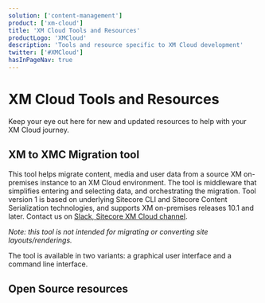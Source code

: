 ```yaml
---
solution: ['content-management']
product: ['xm-cloud']
title: 'XM Cloud Tools and Resources'
productLogo: 'XMCloud'
description: 'Tools and resource specific to XM Cloud development'
twitter: ['#XMCloud']
hasInPageNav: true
---
```


# XM Cloud Tools and Resources
Keep your eye out here for new and updated resources to help with your XM Cloud journey.

## XM to XMC Migration tool
This tool helps migrate content, media and user data from a source XM on-premises instance to an XM Cloud environment. The tool is middleware that simplifies entering and selecting data, and orchestrating the migration. Tool version 1 is based on underlying Sitecore CLI and Sitecore Content Serialization technologies, and supports XM on-premises releases 10.1 and later. Contact us on [Slack, Sitecore XM Cloud channel](https://sitecorechat.slack.com/archives/C03NXTAPKE3).

*Note: this tool is not intended for migrating or converting site layouts/renderings.*

The tool is available in two variants: a graphical user interface and a command line interface. 

<Row columns="2">
<Article title="Graphical User Interface" description="" link="https://sitecoresdn.blob.core.windows.net/downloads/Sitecore.XM.Migration.GUI.v1.1.151.zip" maxWidth="sm" linktext="Download" />
<Article title="Command Line Interface" description="" link="https://sitecoresdn.blob.core.windows.net/downloads/Sitecore.XM.Migration.Console.v1.1.151.zip" maxWidth="sm" linktext="Download"  />
</Row>

## Open Source resources

<Row columns={3}>
<Repository framework="Nextjs" name="Headless SXA Starter Kit" description="This solution is designed to help developers learn and get started quickly with XM Cloud + SXA." repositoryUrl="https://github.com/sitecorelabs/xmcloud-foundation-head" />
<Repository framework="Nextjs" name="Sitecore PlaySummit Demo" description="The official Sitecore demo used to demo Sitecore DXP including Content Hub and JSS" repositoryUrl="https://github.com/Sitecore/Sitecore.Demo.XmCloud.PlaySummit" />
<Repository framework="Nextjs|DotNET" name="Example implementation" description="This repository contains the codebase for a series of sites managed by the developer relations at Sitecore" repositoryUrl="https://github.com/Sitecore/XM-Cloud-Introduction" />
</Row>